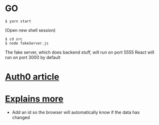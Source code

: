 # GO
`$ yarn start` 

(Open new shell session)

```
$ cd src
$ node fakeServer.js
```

The fake server, which does backend stuff, will run on port 5555
React will run on port 3000 by default

# [Auth0 article](https://auth0.com/blog/developing-real-time-web-applications-with-server-sent-events/)

# [Explains more](https://www.jsdiaries.com/dynamic-website-design-with-event-source/)

* Add an id so the browser will automatically know if the data has changed
